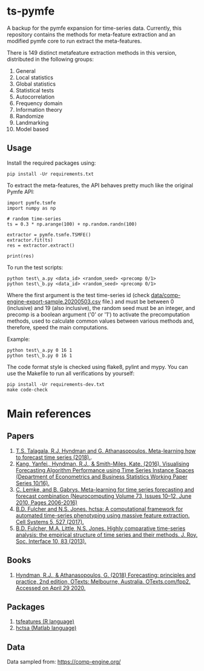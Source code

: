# ts-pymfe
A backup for the pymfe expansion for time-series data. Currently, this repository contains the methods for meta-feature extraction and an modified pymfe core to run extract the meta-features.

There is 149 distinct metafeature extraction methods in this version, distributed in the following groups:

1. General
2. Local statistics
3. Global statistics
4. Statistical tests
5. Autocorrelation
6. Frequency domain
7. Information theory
8. Randomize
9. Landmarking
10. Model based

## Usage
Install the required packages using:
```
pip install -Ur requirements.txt
```

To extract the meta-features, the API behaves pretty much like the original Pymfe API:
```
import pymfe.tsmfe
import numpy as np

# random time-series
ts = 0.3 * np.arange(100) + np.random.randn(100)

extractor = pymfe.tsmfe.TSMFE()
extractor.fit(ts)
res = extractor.extract()

print(res)
```

To run the test scripts:
```
python test\_a.py <data_id> <random_seed> <precomp 0/1>
python test\_b.py <data_id> <random_seed> <precomp 0/1>
```
Where the first argument is the test time-series id (check [data/comp-engine-export-sample.20200503.csv](https://github.com/FelSiq/ts-pymfe/tree/master/data) file.) and must be between 0 (inclusive) and 19 (also inclusive), the random seed must be an integer, and precomp is a boolean argument ('0' or '1') to activate the precomputation methods, used to calculate common values between various methods and, therefore, speed the main computations.

Example:
```
python test\_a.py 0 16 1
python test\_b.py 0 16 1
```

The code format style is checked using flake8, pylint and mypy. You can use the Makefile to run all verifications by yourself:
```
pip install -Ur requirements-dev.txt
make code-check
```

# Main references
## Papers
1. [T.S. Talagala, R.J. Hyndman and G. Athanasopoulos. Meta-learning how to forecast time series (2018).](https://www.monash.edu/business/econometrics-and-business-statistics/research/publications/ebs/wp06-2018.pdf).
2. [Kang, Yanfei., Hyndman, R.J., & Smith-Miles, Kate. (2016). Visualising Forecasting Algorithm Performance using Time Series Instance Spaces (Department of Econometrics and Business Statistics Working Paper Series 10/16).](https://www.monash.edu/business/ebs/research/publications/ebs/wp10-16.pdf)
3. [C. Lemke, and B. Gabrys. Meta-learning for time series forecasting and forecast combination (Neurocomputing
Volume 73, Issues 10–12, June 2010, Pages 2006-2016)](https://www.sciencedirect.com/science/article/abs/pii/S0925231210001074)
4. [B.D. Fulcher and N.S. Jones. hctsa: A computational framework for automated time-series phenotyping using massive feature extraction. Cell Systems 5, 527 (2017).][1]
5. [B.D. Fulcher, M.A. Little, N.S. Jones. Highly comparative time-series analysis: the empirical structure of time series and their methods. J. Roy. Soc. Interface 10, 83 (2013).](https://royalsocietypublishing.org/doi/full/10.1098/rsif.2013.0048)


## Books
1. [Hyndman, R.J., & Athanasopoulos, G. (2018) Forecasting: principles and practice, 2nd edition, OTexts: Melbourne, Australia. OTexts.com/fpp2. Accessed on April 29 2020.](https://otexts.com/fpp2/)


## Packages
1. [tsfeatures (R language)](https://github.com/robjhyndman/tsfeatures)
2. [hctsa (Matlab language)](https://github.com/benfulcher/hctsa)

[1]: https://www.cell.com/cell-systems/fulltext/S2405-4712(17)30438-6

## Data
Data sampled from: https://comp-engine.org/
